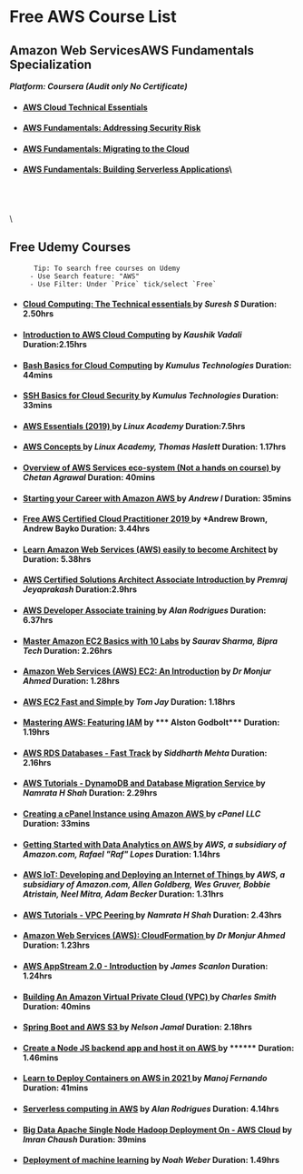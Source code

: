 # Free AWS Course List
 
 
 ## Amazon Web ServicesAWS Fundamentals Specialization
 ***Platform: Coursera (Audit only No Certificate)***
 
- #### [AWS Cloud Technical Essentials](https://www.coursera.org/learn/aws-cloud-technical-essentials/home/welcome)

- #### [AWS Fundamentals: Addressing Security Risk](https://www.coursera.org/learn/aws-fundamentals-addressing-security-risk?specialization=aws-fundamentals)

- #### [AWS Fundamentals: Migrating to the Cloud](https://www.coursera.org/learn/aws-fundamentals-cloud-migration?specialization=aws-fundamentals)

- #### [AWS Fundamentals: Building Serverless Applications](https://www.coursera.org/learn/aws-fundamentals-building-serverless-applications "Bulid serverless apps")\
\
\
\
\
## Free Udemy Courses
          Tip: To search free courses on Udemy
         - Use Search feature: "AWS" 
         - Use Filter: Under `Price` tick/select `Free` 

- #### [Cloud Computing: The Technical essentials ](https://www.udemy.com/course/cloud-computing-the-technical-essentials/) by ***Suresh S*** Duration: 2.50hrs

- #### [Introduction to AWS Cloud Computing](https://www.udemy.com/course/introduction-to-aws-cloud-computing/) by ***Kaushik Vadali*** Duration:2.15hrs

- #### [Bash Basics for Cloud Computing](https://www.udemy.com/course/bash-basics-for-cloud-computing/) by ***Kumulus Technologies*** Duration: 44mins
 
- #### [SSH Basics for Cloud Security ](https://www.udemy.com/course/ssh-basics-for-cloud-security/) by ***Kumulus Technologies*** Duration: 33mins

- #### [AWS Essentials (2019) ](https://www.udemy.com/course/linux-academy-aws-essentials-2019/) by ***Linux Academy*** Duration:7.5hrs

- #### [AWS Concepts ](https://www.udemy.com/course/aws-concepts/) by ***Linux Academy, Thomas Haslett*** Duration: 1.17hrs
 
- #### [Overview of AWS Services eco-system (Not a hands on course) ](https://www.udemy.com/course/overview-of-aws-services/) by ***Chetan Agrawal*** Duration: 40mins
 
- #### [Starting your Career with Amazon AWS ](https://www.udemy.com/course/how-to-start-a-carrer-in-cloud-computing-with-amazon-aws/) by ***Andrew I*** Duration: 35mins
 
- #### [Free AWS Certified Cloud Practitioner 2019 ](https://www.udemy.com/course/free-aws-certified-cloud-practitioner/) by ***Andrew Brown, Andrew Bayko** Duration: 3.44hrs

- #### [Learn Amazon Web Services (AWS) easily to become Architect](https://www.udemy.com/course/learn-amazon-web-services-aws-easily-to-become-architect/) by  Duration: 5.38hrs

- #### [AWS Certified Solutions Architect Associate Introduction ](https://www.udemy.com/course/aws-certified-solutions-architect-associate-in-30-days/) by ***Premraj Jeyaprakash*** Duration:2.9hrs

- #### [AWS Developer Associate training ](https://www.udemy.com/course/aws-developer-associate-training/) by ***Alan Rodrigues*** Duration: 6.37hrs

 



- #### [Master Amazon EC2 Basics with 10 Labs](https://www.udemy.com/course/ec2with10labs/) by ***Saurav Sharma, Bipra Tech*** Duration: 2.26hrs

- #### [Amazon Web Services (AWS) EC2: An Introduction](https://www.udemy.com/course/amazon-web-services-aws-ec2-an-introduction/) by ***Dr Monjur Ahmed*** Duration: 1.28hrs

- #### [AWS EC2 Fast and Simple ](https://www.udemy.com/course/aws-ec2-fast-and-simple/) by ***Tom Jay*** Duration: 1.18hrs

- #### [Mastering AWS: Featuring IAM](https://www.udemy.com/course/mastering-aws-featuring-iam/) by *** Alston Godbolt*** Duration: 1.19hrs

- #### [AWS RDS Databases - Fast Track](https://www.udemy.com/course/aws-rds-databases-tutorial-training-free/) by ***Siddharth Mehta*** Duration: 2.16hrs
 
 - #### [AWS Tutorials - DynamoDB and Database Migration Service ](https://www.udemy.com/course/namrata-h-shah-aws-tutorials-dynamodb-and-database-migration-service/) by ***Namrata H Shah*** Duration: 2.29hrs

-  #### [Creating a cPanel Instance using Amazon AWS ](https://www.udemy.com/course/cpanel-and-aws/) by ***cPanel LLC*** Duration: 33mins

-  #### [Getting Started with Data Analytics on AWS ](https://www.udemy.com/course/getting-started-data-analytics-aws/) by ***AWS, a subsidiary of Amazon.com, Rafael "Raf" Lopes*** Duration: 1.14hrs

- #### [AWS IoT: Developing and Deploying an Internet of Things ](https://www.udemy.com/course/aws-iot-internet-of-things/) by ***AWS, a subsidiary of Amazon.com, Allen Goldberg, Wes Gruver, Bobbie Atristain, Neel Mitra, Adam Becker*** Duration: 1.31hrs

-  #### [AWS Tutorials - VPC Peering ](https://www.udemy.com/course/namrata-h-shah-aws-tutorials-vpc-peering/) by ***Namrata H Shah*** Duration: 2.43hrs

- #### [Amazon Web Services (AWS): CloudFormation ](https://www.udemy.com/course/amazon-web-services-aws-cloudformation/) by ***Dr Monjur Ahmed*** Duration: 1.23hrs

- #### [AWS AppStream 2.0 - Introduction](https://www.udemy.com/course/aws-appstream-20-introduction/) by ***James Scanlon*** Duration: 1.24hrs





- #### [Building An Amazon Virtual Private Cloud (VPC) ](https://www.udemy.com/course/building-an-amazon-virtual-private-cloud-vpc/) by ***Charles Smith*** Duration: 40mins

 - #### [Spring Boot and AWS S3 ](https://www.udemy.com/course/spring-boot-and-aws-s3/) by ***Nelson Jamal*** Duration: 2.18hrs

-  #### [Create a Node JS backend app and host it on AWS ](https://www.udemy.com/course/free-create-a-node-js-backend-app-and-host-it-on-aws/) by ****** Duration: 1.46mins

-  #### [Learn to Deploy Containers on AWS in 2021 ](https://www.udemy.com/course/learn-to-deploy-containers-on-aws-in-2021/) by ***Manoj Fernando*** Duration: 41mins

-  #### [Serverless computing in AWS](https://www.udemy.com/course/serverless-computing-in-aws/) by ***Alan Rodrigues*** Duration: 4.14hrs
 
- #### [Big Data Apache Single Node Hadoop Deployment On - AWS Cloud](https://www.udemy.com/course/single-node-hadoop/) by ***Imran Chaush*** Duration: 39mins
 
 - #### [Deployment of machine learning](https://www.udemy.com/course/deployment-of-machine-learning/) by ***Noah Weber*** Duration: 1.49hrs















 

 
